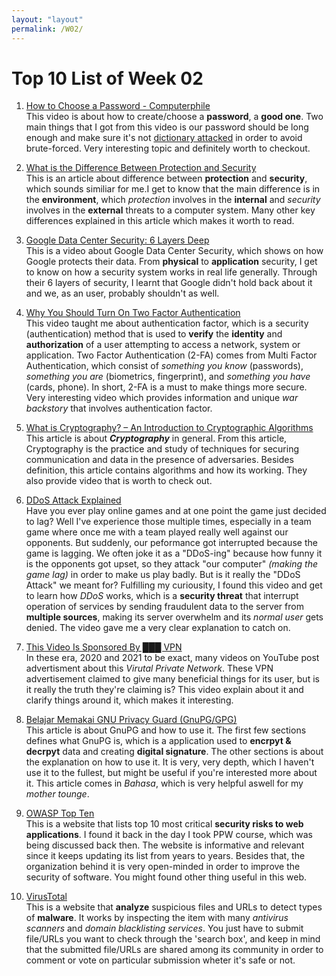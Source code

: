 ```yaml
---
layout: "layout"
permalink: /W02/
---
```


# Top 10 List of Week 02

1. [How to Choose a Password - Computerphile](https://www.youtube.com/watch?v=3NjQ9b3pgIg)<br>
This video is about how to create/choose a **password**, a **good one**. Two main things that I got from this video is our password should be long enough and make sure it's not [dictionary attacked](https://searchsecurity.techtarget.com/definition/dictionary-attack) in order to avoid brute-forced. Very interesting topic and definitely worth to checkout.

2. [What is the Difference Between Protection and Security](https://pediaa.com/what-is-the-difference-between-protection-and-security/)<br>
This is an article about difference between **protection** and **security**, which sounds similiar for me.I get to know that the main difference is in the **environment**, which *protection* involves in the **internal** and *security* involves in the **external** threats to a computer system. Many other key differences explained in this article which makes it worth to read.

3. [Google Data Center Security: 6 Layers Deep](https://www.youtube.com/watch?v=kd33UVZhnAA)<br>
This is a video about Google Data Center Security, which shows on how Google protects their data. From **physical** to **application** security, I get to know on how a security system works in real life generally. Through their 6 layers of security, I learnt that Google didn't hold back about it and we, as an user, probably shouldn't as well. 

4. [Why You Should Turn On Two Factor Authentication](https://www.youtube.com/watch?v=hGRii5f_uSc)<br>
This video taught me about authentication factor, which is a security (authentication) method that is used to **verify** the **identity** and **authorization** of a user attempting to access a network, system or application. Two Factor Authentication (2-FA) comes from Multi Factor Authentication, which consist of *something you know* (passwords), *something you are* (biometrics, fingerprint), and *something you have* (cards, phone). In short, 2-FA is a must to make things more secure. Very interesting video which provides information and unique *war backstory* that involves authentication factor. 

5. [What is Cryptography? – An Introduction to Cryptographic Algorithms](https://www.edureka.co/blog/what-is-cryptography/)<br>
This article is about **_Cryptography_** in general. From this article, Cryptography is the practice and study of techniques for securing communication and data in the presence of adversaries. Besides definition, this article contains algorithms and how its working. They also provide video that is worth to check out.

6. [DDoS Attack Explained](https://www.youtube.com/watch?v=ilhGh9CEIwM)<br>
Have you ever play online games and at one point the game just decided to lag? Well I've experience those multiple times, especially in a team game where once me with a team played really well against our opponents. But suddenly, our peformance got interrupted because the game is lagging. We often joke it as a "DDoS-ing" because how funny it is the opponents got upset, so they attack "our computer" *(making the game lag)* in order to make us play badly. But is it really the "DDoS Attack" we meant for?
Fulfilling my curiousity, I found this video and get to learn how *DDoS* works, which is a **security threat** that interrupt operation of services by sending fraudulent data to the server from **multiple sources**, making its server overwhelm and its *normal user* gets denied. The video gave me a very clear explanation to catch on.

7. [This Video Is Sponsored By ███ VPN](https://www.youtube.com/watch?v=WVDQEoe6ZWY)<br>
In these era, 2020 and 2021 to be exact, many videos on YouTube post advertisment about this *Virutal Private Network*. These VPN advertisement claimed to give many beneficial things for its user, but is it really the truth they're claiming is? This video explain about it and clarify things around it, which makes it interesting.

8. [Belajar Memakai GNU Privacy Guard (GnuPG/GPG)](https://medium.com/kode-dan-kodean/belajar-memakai-gnu-privacy-guard-gnupg-gpg-3944e19dba91)<br>
This article is about GnuPG and how to use it. The first few sections defines what GnuPG is, which is a application used to **encrpyt & decrpyt** data and creating **digital signature**. The other sections is about the explanation on how to use it. It is very, very depth, which I haven't use it to the fullest, but might be useful if you're interested more about it. This article comes in *Bahasa*, which is very helpful aswell for my *mother tounge*.

9. [OWASP Top Ten](https://owasp.org/www-project-top-ten/)<br>
This is a website that lists top 10 most critical **security risks to web applications**. I found it back in the day I took PPW course, which was being discussed back then. The website is informative and relevant since it keeps updating its list from years to years. Besides that, the organization behind it is very open-minded in order to improve the security of software. You might found other thing useful in this web.

10. [VirusTotal](https://www.virustotal.com/gui/)<br>
This is a website that **analyze** suspicious files and URLs to detect types of **malware**. It works by inspecting the item with many *antivirus scanners* and *domain blacklisting services*. You just have to submit file/URLs you want to check through the 'search box', and keep in mind that the submitted file/URLs are shared among its community in order to comment or vote on particular submission wheter it's safe or not.

